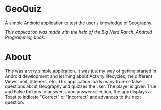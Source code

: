 # GeoQuiz
A simple Android application to test the user's knowledge of Geography.

*This application was made with the help of the Big Nerd Ranch: Android Programming book.*

# About
This was a very simple application. It was just my way of getting started in Android development and learning about Activity lifecycles, the different Views, xml, listeners, etc. This application loads many true-or-false questions about Geography and quizzes the user. The player is given True and False buttons to answer. Upon answer selection, the app displays a Toast to indicate "Correct" or "Incorrect" and advances to the next question. 
